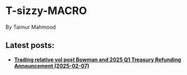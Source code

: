 <h1> T-sizzy-MACRO </h1>

By Taimur Mahmood

## Latest posts:

  - [**Trading relative vol post Bowman and 2025 Q1 Treasury Refunding Announcement (2025-02-07)**](post_1/body.md)
